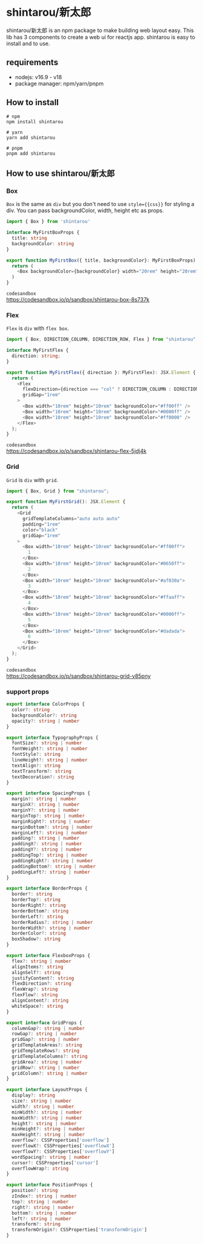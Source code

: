 # shintarou/新太郎
shintarou/新太郎 is an npm package to make building web layout easy. This lib has 3 components to create a web ui for reactjs app.
shintarou is easy to install and to use. 

## requirements
- nodejs: v16.9 - v18
- package manager: npm/yarn/pnpm
## How to install

```shell
# npm
npm install shintarou

# yarn
yarn add shintarou

# pnpm
pnpm add shintarou
```


## How to use shintarou/新太郎
### Box
`Box` is the same as `div` but you don't need to use `style={{css}}` for styling a div. You can pass backgroundColor, width, height etc as props.

```ts
import { Box } from 'shintarou'

interface MyFirstBoxProps {
  title: string
  backgroundColor: string
}

export function MyFirstBox({ title, backgroundColor}: MyFirstBoxProps): JSX.Element {
  return (
    <Box backgroundColor={backgroundColor} width="20rem" height="20rem">{title}</Box>
  )
}
```

`codesandbox`  
https://codesandbox.io/p/sandbox/shintarou-box-8s737k


### Flex
`Flex` is `div` with `flex box`.

```ts
import { Box, DIRECTION_COLUMN, DIRECTION_ROW, Flex } from "shintarou";

interface MyFirstFlex {
  direction: string;
}

export function MyFirstFlex({ direction }: MyFirstFlex): JSX.Element {
  return (
    <Flex
      flexDirection={direction === "col" ? DIRECTION_COLUMN : DIRECTION_ROW}
      gridGap="1rem"
    >
      <Box width="10rem" height="10rem" backgroundColor="#ff00ff" />
      <Box width="10rem" height="10rem" backgroundColor="#0000ff" />
      <Box width="10rem" height="10rem" backgroundColor="#ff0000" />
    </Flex>
  );
}
```

`codesandbox`  
https://codesandbox.io/p/sandbox/shintarou-flex-5jdj4k


### Grid
`Grid` is `div` with `grid`.


```ts
import { Box, Grid } from "shintarou";

export function MyFirstGrid(): JSX.Element {
  return (
    <Grid
      gridTemplateColumns="auto auto auto"
      padding="1rem"
      color="black"
      gridGap="1rem"
    >
      <Box width="10rem" height="10rem" backgroundColor="#ff00ff">
        1
      </Box>
      <Box width="10rem" height="10rem" backgroundColor="#0650ff">
        2
      </Box>
      <Box width="10rem" height="10rem" backgroundColor="#af030a">
        3
      </Box>
      <Box width="10rem" height="10rem" backgroundColor="#ffaaff">
        4
      </Box>
      <Box width="10rem" height="10rem" backgroundColor="#0000ff">
        5
      </Box>
      <Box width="10rem" height="10rem" backgroundColor="#dadada">
        6
      </Box>
    </Grid>
  );
}
```
`codesandbox`  
https://codesandbox.io/p/sandbox/shintarou-grid-v85pny

### support props

```ts
export interface ColorProps {
  color?: string
  backgroundColor?: string
  opacity?: string | number
}

export interface TypographyProps {
  fontSize?: string | number
  fontWeight?: string | number
  fontStyle?: string
  lineHeight?: string | number
  textAlign?: string
  textTransform?: string
  textDecoration?: string
}

export interface SpacingProps {
  margin?: string | number
  marginX?: string | number
  marginY?: string | number
  marginTop?: string | number
  marginRight?: string | number
  marginBottom?: string | number
  marginLeft?: string | number
  padding?: string | number
  paddingX?: string | number
  paddingY?: string | number
  paddingTop?: string | number
  paddingRight?: string | number
  paddingBottom?: string | number
  paddingLeft?: string | number
}

export interface BorderProps {
  border?: string
  borderTop?: string
  borderRight?: string
  borderBottom?: string
  borderLeft?: string
  borderRadius?: string | number
  borderWidth?: string | number
  borderColor?: string
  boxShadow?: string
}

export interface FlexboxProps {
  flex?: string | number
  alignItems?: string
  alignSelf?: string
  justifyContent?: string
  flexDirection?: string
  flexWrap?: string
  flexFlow?: string
  alignContent?: string
  whiteSpace?: string
}

export interface GridProps {
  columnGap?: string | number
  rowGap?: string | number
  gridGap?: string | number
  gridTemplateAreas?: string
  gridTemplateRows?: string
  gridTemplateColumns?: string
  gridArea?: string | number
  gridRow?: string | number
  gridColumn?: string | number
}

export interface LayoutProps {
  display?: string
  size?: string | number
  width?: string | number
  minWidth?: string | number
  maxWidth?: string | number
  height?: string | number
  minHeight?: string | number
  maxHeight?: string | number
  overflow?: CSSProperties['overflow']
  overflowX?: CSSProperties['overflowX']
  overflowY?: CSSProperties['overflowY']
  wordSpacing?: string | number
  cursor?: CSSProperties['cursor']
  overflowWrap?: string
}

export interface PositionProps {
  position?: string
  zIndex?: string | number
  top?: string | number
  right?: string | number
  bottom?: string | number
  left?: string | number
  transform?: string
  transformOrigin?: CSSProperties['transformOrigin']
}
```

